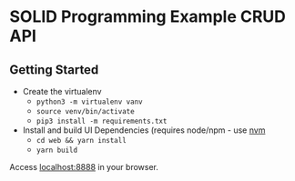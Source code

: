 # SOLID Programming Example CRUD API

## Getting Started

* Create the virtualenv
  * `python3 -m virtualenv vanv`
  * `source venv/bin/activate`
  * `pip3 install -m requirements.txt`
* Install and build UI Dependencies (requires node/npm - use [nvm](https://github.com/nvm-sh/nvm)
  * `cd web && yarn install`
  * `yarn build`

Access [localhost:8888](localhost:8888) in your browser.